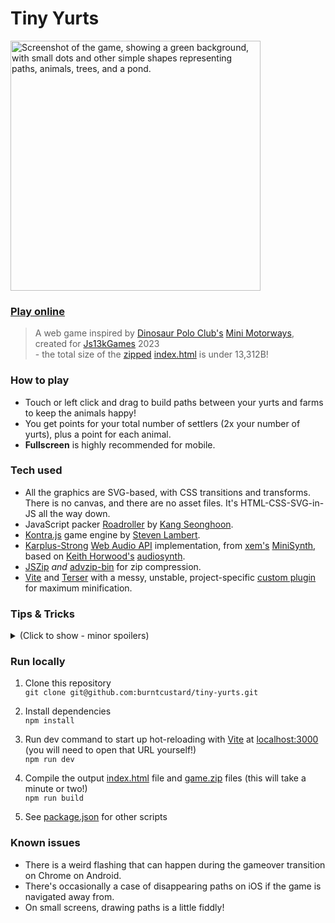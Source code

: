 # Tiny Yurts

<img src="https://github.com/burntcustard/tiny-yurts/blob/main/screenshot-bigx2.png?raw=true" width="400" alt="Screenshot of the game, showing a green background, with small dots and other simple shapes representing paths, animals, trees, and a pond."/>

### [Play online](https://burnt.io/tiny-yurts/)

> A web game inspired by [Dinosaur Polo Club's](https://dinopoloclub.com/) [Mini Motorways](https://dinopoloclub.com/games/mini-motorways/), created for [Js13kGames](https://js13kgames.com/) 2023  
> \- the total size of the [zipped](dist/game.zip) [index.html](dist/index.html) is under 13,312B!

### How to play

- Touch or left click and drag to build paths between your yurts and farms to keep the animals happy!
- You get points for your total number of settlers (2x your number of yurts), plus a point for each animal.
- __Fullscreen__ is highly recommended for mobile.

### Tech used
- All the graphics are SVG-based, with CSS transitions and transforms. There is no canvas, and there are no asset files. It's HTML-CSS-SVG-in-JS all the way down.
- JavaScript packer [Roadroller](https://lifthrasiir.github.io/roadroller/) by [Kang Seonghoon](https://mearie.org/).
- [Kontra.js](https://straker.github.io/kontra/) game engine by [Steven Lambert](https://stevenklambert.com/).
- [Karplus-Strong](https://en.wikipedia.org/wiki/Karplus%E2%80%93Strong_string_synthesis) [Web Audio API](https://developer.mozilla.org/en-US/docs/Web/API/Web_Audio_API) implementation, from [xem's](https://xem.github.io/) [MiniSynth](https://github.com/xem/js1k19/blob/gh-pages/miniSynth/index.html), based on [Keith Horwood's](https://keithwhor.com/) [audiosynth](https://github.com/keithwhor/audiosynth).
- [JSZip](https://stuk.github.io/jszip/) _and_ [advzip-bin](https://github.com/elliot-nelson/advzip-bin) for zip compression.
- [Vite](https://vitejs.dev/) and [Terser](https://terser.org/) with a messy, unstable, project-specific [custom plugin](plugins/vite-js13k.js) for maximum minification.

### Tips & Tricks
<details>
<summary>(Click to show - minor spoilers)</summary>  
<p>
  <ul>
    <li>You can build paths while the game is paused, if you need a little more time to think.</li>
    <li>You can delete the path that comes with the starting farm!</li>
    <li>Paths cannot be build over water, so to connect a fish farm you have to join a path to the end of the stepping stones.</li>
    <li>Distance is the most important factor when determining how well a yurt can cope with a farms demands.</li>
    <li>You don't have to connect every yurt!</li>
    <li>You can send your settlers through other farms. If the farm is of a different type, it won't interfere at all, however if it's a farm of the same type, the settlers are more likely to head there than travel through it to the further away one.</li>
    <li>Your settlers may get stuck at farms if they have no way home. You'll have to re-build a path for them to get back to their own yurt before they can help out again.</li>
    <li>Diagonal paths use fewer path tiles to go a further distance, but because they are further, it will take settlers longer to get to their destinations for the same number of grid-cells traversed.</li>
    <li>Farms have a "needyness" based on the animal type, times the number of animals minus 1, times a subtle difficulty-over-time curve. For example a farm with two adult oxen and one baby, will have 2 × [ox demand number] × [difficulty scaling].</li>
    <li>Farms issue capacity is based of the total number of adults, times 3. For example a farm with two adult oxen and one baby, will have 2 (adults) × 3 = 6 capacity, which is represented by the two starting (!) and then 4 segments in the pop-up issue indicator. This means you have to deal with farms with only two adults quickly!</li>
  <ul>
</p>
</details>

### Run locally

1. Clone this repository  
   `git clone git@github.com:burntcustard/tiny-yurts.git`

2. Install dependencies  
  `npm install`

3. Run dev command to start up hot-reloading with [Vite](https://vitejs.dev/) at [localhost:3000](http://localhost:3000/)  (you will need to open that URL yourself!)  
  `npm run dev`

4. Compile the output [index.html](dist/index.html) file and [game.zip]((dist/game.zip)) files (this will take a minute or two!)  
   `npm run build`

5. See [package.json](package.json) for other scripts

### Known issues

- There is a weird flashing that can happen during the gameover transition on Chrome on Android.
- There's occasionally a case of disappearing paths on iOS if the game is navigated away from.
- On small screens, drawing paths is a little fiddly!
